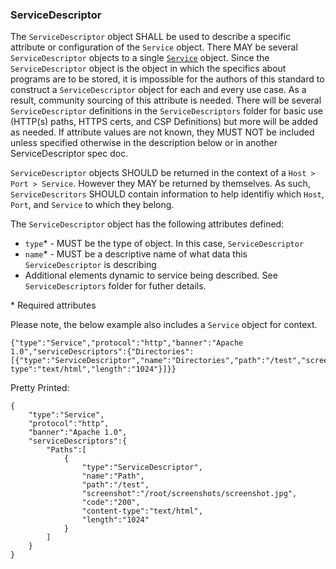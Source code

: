 ### ServiceDescriptor

The `ServiceDescriptor` object SHALL be used to describe a specific attribute or configuration of the `Service` object. There MAY be several `ServiceDescriptor` objects to a single [`Service`](Service.md) object. Since the `ServiceDescriptor` object is the object in which the specifics about programs are to be stored, it is impossible for the authors of this standard to construct a `ServiceDescriptor` object for each and every use case. As a result, community sourcing of this attribute is needed. There will be several `ServiceDescriptor` definitions in the `ServiceDescriptors` folder for basic use (HTTP(s) paths, HTTPS certs, and CSP Definitions) but more will be added as needed. If attribute values are not known, they MUST NOT be included unless specified otherwise in the description below or in another ServiceDescriptor spec doc.

`ServiceDescriptor` objects SHOULD be returned in the context of a `Host > Port > Service`. However they MAY be returned by themselves. As such, `ServiceDescritors` SHOULD contain information to help identifiy which `Host`, `Port`, and `Service` to which they belong.


The `ServiceDescriptor` object has the following attributes defined:
* `type`* - MUST be the type of object. In this case, `ServiceDescriptor`
* `name`* - MUST be a descriptive name of what data this `ServiceDescriptor` is describing
* Additional elements dynamic to service being described. See `ServiceDescriptors` folder for futher details.

\* Required attributes

Please note, the below example also includes a `Service` object for context. 
```
{"type":"Service","protocol":"http","banner":"Apache 1.0","serviceDescriptors":{"Directories":[{"type":"ServiceDescriptor","name":"Directories","path":"/test","screenshot":"/root/screenshots/screenshot.jpg","code":"200","content-type":"text/html","length":"1024"}]}}
```

Pretty Printed:
```
{
    "type":"Service",
    "protocol":"http",
    "banner":"Apache 1.0",
    "serviceDescriptors":{
        "Paths":[
            {
                "type":"ServiceDescriptor",
                "name":"Path",
                "path":"/test",
                "screenshot":"/root/screenshots/screenshot.jpg",
                "code":"200",
                "content-type":"text/html",
                "length":"1024"
            }
        ]
    }
}
```
